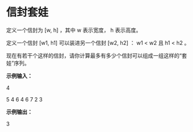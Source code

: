 # 信封套娃
定义一个信封为 [w, h] ，其中 w 表示宽度， h 表示高度。

定义一个信封 [w1, h1] 可以装进另一个信封 [w2, h2] ： w1 < w2 且 h1 < h2 。

现在有若干个这样的信封，请你计算最多有多少个信封可以组成一组这样的“套娃”序列。

**示例输入：**

4

5 4 6 4 6 7 2 3

**示例输出：**

3
